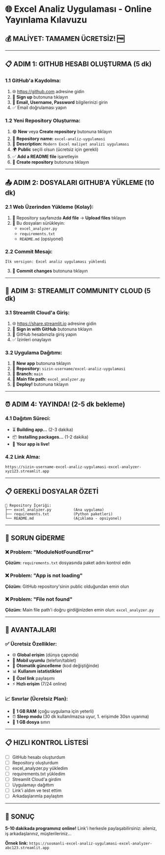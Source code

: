 # 🌐 Excel Analiz Uygulaması - Online Yayınlama Kılavuzu

## 💰 MALİYET: TAMAMEN ÜCRETSİZ! 🆓

---

## 📋 ADIM 1: GITHUB HESABI OLUŞTURMA (5 dk)

### 1.1 GitHub'a Kaydolma:
1. 🌐 https://github.com adresine gidin
2. 📧 **Sign up** butonuna tıklayın
3. 📝 **Email, Username, Password** bilgilerinizi girin
4. ✅ Email doğrulaması yapın

### 1.2 Yeni Repository Oluşturma:
1. 🟢 **New** veya **Create repository** butonuna tıklayın
2. 📛 **Repository name:** `excel-analiz-uygulamasi`
3. 📝 **Description:** `Modern Excel maliyet analizi uygulaması`
4. 🌍 **Public** seçili olsun (ücretsiz için gerekli)
5. ✅ **Add a README file** işaretleyin
6. 🚀 **Create repository** butonuna tıklayın

---

## 📤 ADIM 2: DOSYALARI GITHUB'A YÜKLEME (10 dk)

### 2.1 Web Üzerinden Yükleme (Kolay):
1. 📁 Repository sayfanızda **Add file** → **Upload files** tıklayın
2. 📎 Bu dosyaları sürükleyin:
   - `excel_analyzer.py`
   - `requirements.txt`
   - `README.md` (opsiyonel)

### 2.2 Commit Mesajı:
```
İlk versiyon: Excel analiz uygulaması yüklendi
```

3. 💾 **Commit changes** butonuna tıklayın

---

## 🚀 ADIM 3: STREAMLIT COMMUNITY CLOUD (5 dk)

### 3.1 Streamlit Cloud'a Giriş:
1. 🌐 https://share.streamlit.io adresine gidin
2. 🔐 **Sign in with GitHub** butonuna tıklayın
3. 🔑 GitHub hesabınızla giriş yapın
4. ✅ İzinleri onaylayın

### 3.2 Uygulama Dağıtımı:
1. 🚀 **New app** butonuna tıklayın
2. 📁 **Repository:** `sizin-username/excel-analiz-uygulamasi`
3. 🌿 **Branch:** `main`
4. 📄 **Main file path:** `excel_analyzer.py`
5. 🎯 **Deploy!** butonuna tıklayın

---

## ⏰ ADIM 4: YAYINDA! (2-5 dk bekleme)

### 4.1 Dağıtım Süreci:
- ⏳ **Building app...** (2-3 dakika)
- 📦 **Installing packages...** (1-2 dakika)
- 🎉 **Your app is live!**

### 4.2 Link Alma:
```
https://sizin-username-excel-analiz-uygulamasi-excel-analyzer-xyz123.streamlit.app
```

---

## 📋 GEREKLİ DOSYALAR ÖZETİ

```
📁 Repository İçeriği:
├── excel_analyzer.py          (Ana uygulama)
├── requirements.txt           (Python paketleri)
└── README.md                  (Açıklama - opsiyonel)
```

---

## 🔧 SORUN GİDERME

### ❌ Problem: "ModuleNotFoundError"
**Çözüm:** `requirements.txt` dosyasında paket adını kontrol edin

### ❌ Problem: "App is not loading"
**Çözüm:** GitHub repository'sinin public olduğundan emin olun

### ❌ Problem: "File not found"
**Çözüm:** Main file path'i doğru girdiğinizden emin olun: `excel_analyzer.py`

---

## 🎯 AVANTAJLARI

### ✅ Ücretsiz Özellikler:
- 🌐 **Global erişim** (dünya çapında)
- 📱 **Mobil uyumlu** (telefon/tablet)
- 🔄 **Otomatik güncelleme** (kod değiştiğinde)
- 📊 **Kullanım istatistikleri**
- 🔗 **Özel link** paylaşımı
- ⚡ **Hızlı erişim** (7/24 online)

### 📈 Sınırlar (Ücretsiz Plan):
- 👥 **1 GB RAM** (çoğu uygulama için yeterli)
- ⏰ **Sleep modu** (30 dk kullanılmazsa uyur, 1. erişimde 30sn uyanma)
- 📁 **1 GB dosya** sınırı

---

## 📋 HIZLI KONTROL LİSTESİ

- [ ] GitHub hesabı oluşturdum
- [ ] Repository oluşturdum
- [ ] excel_analyzer.py yükledim
- [ ] requirements.txt yükledim
- [ ] Streamlit Cloud'a girdim
- [ ] Uygulamayı dağıttım
- [ ] Link'i aldım ve test ettim
- [ ] Arkadaşlarımla paylaştım

---

## 🎉 SONUÇ

**5-10 dakikada programınız online!**
Link'i herkesle paylaşabilirsiniz: aileniz, iş arkadaşlarınız, müşterileriniz...

**Örnek link:**
`https://sosmanli-excel-analiz-uygulamasi-excel-analyzer-abc123.streamlit.app`
